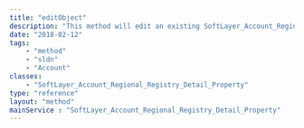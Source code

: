```yaml
---
title: "editObject"
description: "This method will edit an existing SoftLayer_Account_Regional_Registry_Detail_Property object. For more detail, see [SoftLayer_Account_Regional_Registry_Detail_Property::createObject](reference/datatypes/$1/#$2). "
date: "2018-02-12"
tags:
    - "method"
    - "sldn"
    - "Account"
classes:
    - "SoftLayer_Account_Regional_Registry_Detail_Property"
type: "reference"
layout: "method"
mainService : "SoftLayer_Account_Regional_Registry_Detail_Property"
---
```

